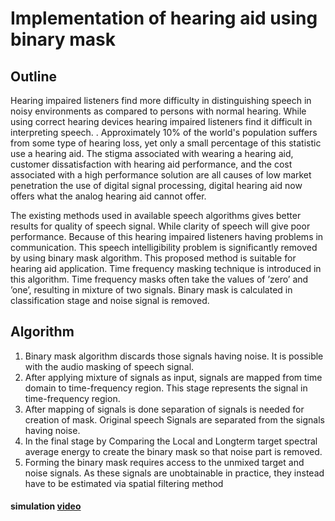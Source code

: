 # Implementation of hearing aid using binary mask
## Outline
Hearing impaired listeners find more difficulty in distinguishing speech in noisy environments as compared to persons with normal hearing. While using correct hearing devices hearing impaired listeners find it difficult in interpreting speech. . Approximately 10% of the world's population suffers from some type of hearing loss, yet only a small percentage of this statistic use a hearing aid. The stigma associated with wearing a hearing aid, customer dissatisfaction with hearing aid performance, and the cost associated with a high performance solution are all causes of low market penetration the use of digital signal processing, digital hearing aid now offers what the analog hearing aid cannot offer. 

The existing methods used in available speech algorithms gives better results for quality of speech signal. While clarity of speech will give poor performance. Because of this hearing impaired listeners having problems in communication. This speech intelligibility problem is significantly removed by using binary mask algorithm. This proposed method is suitable for hearing aid application. Time frequency masking technique is introduced in this algorithm. Time frequency masks often take the values of ’zero’ and ’one’, resulting in mixture of two signals. Binary mask is calculated in classification stage and noise signal is removed.
## Algorithm
1. Binary mask algorithm discards those signals having noise. It is possible with the audio masking of speech signal.
2. After applying mixture of signals as input, signals are mapped from time domain to time-frequency region. This stage represents the signal in time-frequency region.
3. After mapping of signals is done separation of signals is needed for creation of mask. Original speech Signals are separated from the signals having noise.
4. In the final stage by Comparing the Local and Longterm target spectral average energy to create the binary mask so that noise part is removed.
5. Forming the binary mask requires access to the unmixed target and noise signals. As these signals are unobtainable in practice, they instead have to be estimated via spatial filtering method
#### simulation [video](https://drive.google.com/file/d/1Of_f0_geaNVQEU5QyncU21LQxhFtb_Jr/view?usp=sharing)
